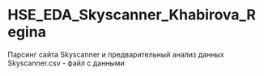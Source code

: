 # HSE_EDA_Skyscanner_Khabirova_Regina
Парсинг сайта Skyscanner и предварительный анализ данных
Skyscanner.csv - файл с данными
